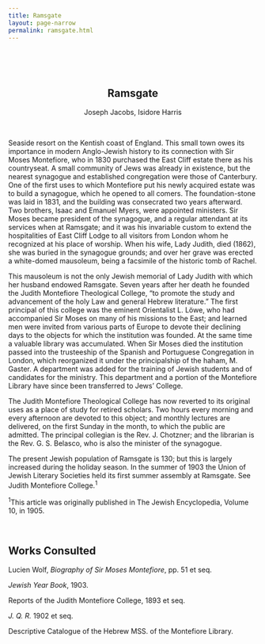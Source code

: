 ```yaml
---
title: Ramsgate
layout: page-narrow
permalink: ramsgate.html
---
```


&nbsp;

&nbsp;

<p align="center">

<h2 align=center>Ramsgate</h2>

<p align="center">Joseph Jacobs, Isidore Harris</p>

</p>

&nbsp;

Seaside resort on the Kentish coast of England. This small town owes its importance in modern Anglo-Jewish history to its connection with Sir Moses Montefiore, who in 1830 purchased the East Cliff estate there as his countryseat. A small community of Jews was already in existence, but the nearest synagogue and established congregation were those of Canterbury. One of the first uses to which Montefiore put his newly acquired estate was to build a synagogue, which he opened to all comers. The foundation-stone was laid in 1831, and the building was consecrated two years afterward. Two brothers, Isaac and Emanuel Myers, were appointed ministers. Sir Moses became president of the synagogue, and a regular attendant at its services when at Ramsgate; and it was his invariable custom to extend the hospitalities of East Cliff Lodge to all visitors from London whom he recognized at his place of worship. When his wife, Lady Judith, died (1862), she was buried in the synagogue grounds; and over her grave was erected a white-domed mausoleum, being a facsimile of the historic tomb of Rachel.

This mausoleum is not the only Jewish memorial of Lady Judith with which her husband endowed Ramsgate. Seven years after her death he founded the Judith Montefiore Theological College, “to promote the study and advancement of the holy Law and general Hebrew literature.” The first principal of this college was the eminent Orientalist L. Löwe, who had accompanied Sir Moses on many of his missions to the East; and learned men were invited from various parts of Europe to devote their declining days to the objects for which the institution was founded. At the same time a valuable library was accumulated. When Sir Moses died the institution passed into the trusteeship of the Spanish and Portuguese Congregation in London, which reorganized it under the principalship of the haham, M. Gaster. A department was added for the training of Jewish students and of candidates for the ministry. This department and a portion of the Montefiore Library have since been transferred to Jews’ College.

The Judith Montefiore Theological College has now reverted to its original uses as a place of study for retired scholars. Two hours every morning and every afternoon are devoted to this object; and monthly lectures are delivered, on the first Sunday in the month, to which the public are admitted. The principal collegian is the Rev. J. Chotzner; and the librarian is the Rev. G. S. Belasco, who is also the minister of the synagogue.

The present Jewish population of Ramsgate is 130; but this is largely increased during the holiday season. In the summer of 1903 the Union of Jewish Literary Societies held its first summer assembly at Ramsgate. See Judith Montefiore College.<sup>1</sup>

<sup>1</sup>This article was originally published in The Jewish Encyclopedia, Volume 10, in 1905.

&nbsp;
&nbsp;

## Works Consulted

Lucien Wolf, _Biography of Sir Moses Montefiore_, pp. 51 et seq.

_Jewish Year Book_, 1903.

Reports of the Judith Montefiore College, 1893 et seq.

_J. Q. R._ 1902 et seq.

Descriptive Catalogue of the Hebrew MSS. of the Montefiore Library.

&nbsp;
